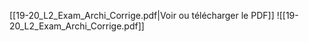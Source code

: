 ﻿[[19-20_L2_Exam_Archi_Corrige.pdf|Voir ou télécharger le PDF]]
![[19-20_L2_Exam_Archi_Corrige.pdf]]
